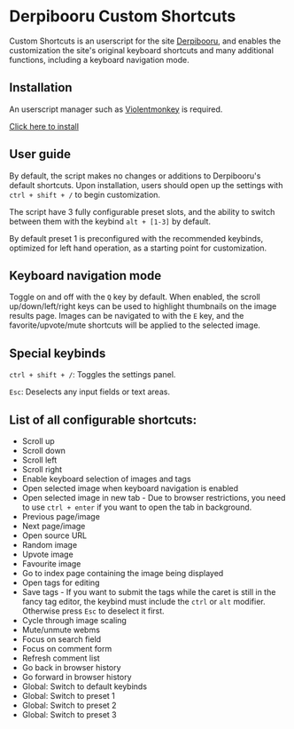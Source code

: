 # Derpibooru Custom Shortcuts

Custom Shortcuts is an userscript for the site [Derpibooru](https://derpibooru.org/), and enables the customization the site's original keyboard shortcuts and many additional functions, including a keyboard navigation mode.

## Installation
An userscript manager such as [Violentmonkey](https://violentmonkey.github.io/) is required.

[Click here to install](https://github.com/marktaiwan/Derpibooru-Custom-Shortcuts/raw/master/derpibooru-custom-shortcuts.user.js)

## User guide
By default, the script makes no changes or additions to Derpibooru's default shortcuts. Upon installation, users should open up the settings with `ctrl + shift + /` to begin customization.

The script have 3 fully configurable preset slots, and the ability to switch between them with the keybind `alt + [1-3]` by default.

By default preset 1 is preconfigured with the recommended keybinds, optimized for left hand operation, as a starting point for customization.

## Keyboard navigation mode
Toggle on and off with the `Q` key by default. When enabled, the scroll up/down/left/right keys can be used to highlight thumbnails on the image results page. Images can be navigated to with the `E` key, and the favorite/upvote/mute shortcuts will be applied to the selected image.

## Special keybinds
`ctrl + shift + /`: Toggles the settings panel.

`Esc`: Deselects any input fields or text areas.


## List of all configurable shortcuts:
- Scroll up
- Scroll down
- Scroll left
- Scroll right
- Enable keyboard selection of images and tags
- Open selected image when keyboard navigation is enabled
- Open selected image in new tab - Due to browser restrictions, you need to use `ctrl + enter` if you want to open the tab in background.
- Previous page/image
- Next page/image
- Open source URL
- Random image
- Upvote image
- Favourite image
- Go to index page containing the image being displayed
- Open tags for editing
- Save tags - If you want to submit the tags while the caret is still in the fancy tag editor, the keybind must include the `ctrl` or `alt` modifier. Otherwise press `Esc` to deselect it first.
- Cycle through image scaling
- Mute/unmute webms
- Focus on search field
- Focus on comment form
- Refresh comment list
- Go back in browser history
- Go forward in browser history
- Global: Switch to default keybinds
- Global: Switch to preset 1
- Global: Switch to preset 2
- Global: Switch to preset 3